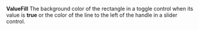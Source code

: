 **ValueFill** The background color of the rectangle in a toggle control when its value is **true** or the color of the line to the left of the handle in a slider control.
